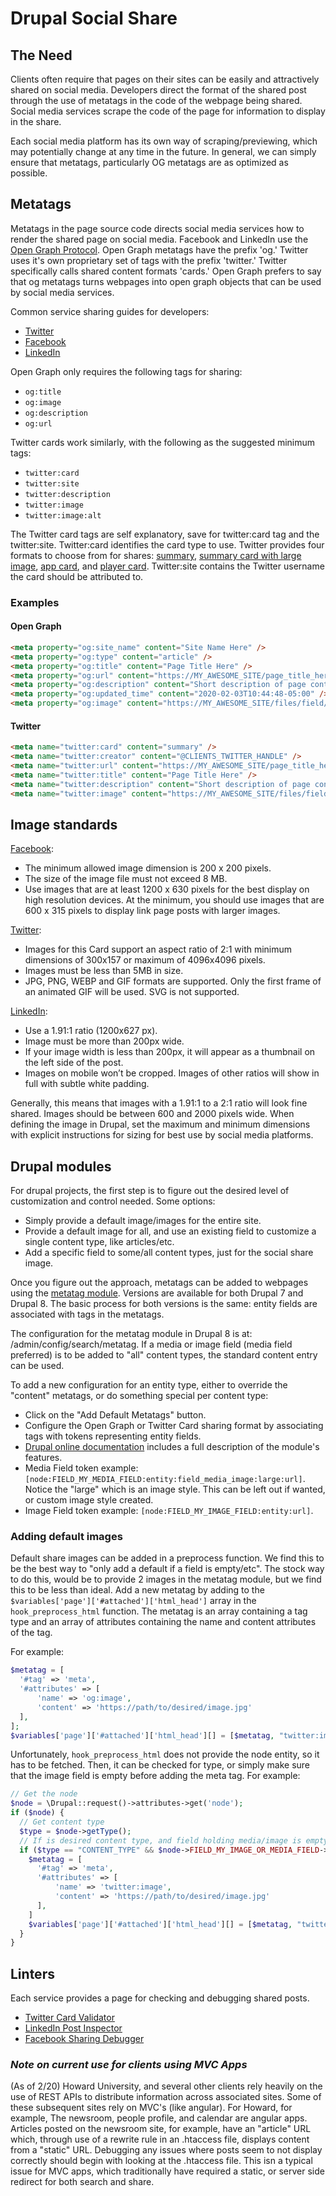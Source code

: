 # Drupal Social Share

## The Need

Clients often require that pages on their sites can be easily and attractively shared on social media. Developers direct the format of the shared post through the use of metatags in the code of the webpage being shared. Social media services scrape the code of the page for information to display in the share.

Each social media platform has its own way of scraping/previewing, which may potentially change at any time in the future. In general, we can simply ensure that metatags, particularly OG metatags are as optimized as possible.

## Metatags

Metatags in the page source code directs social media services how to render the shared page on social media. Facebook and LinkedIn use the [Open Graph Protocol](https://ogp.me/). Open Graph metatags have the prefix 'og.' Twitter uses it's own proprietary set of tags with the prefix 'twitter.' Twitter specifically calls shared content formats 'cards.' Open Graph prefers to say that og metatags turns webpages into open graph objects that can be used by social media services.

Common service sharing guides for developers:

- [Twitter](https://developer.twitter.com/en/docs/tweets/optimize-with-cards/overview/abouts-cards)
- [Facebook](https://developers.facebook.com/docs/sharing/webmasters/)
- [LinkedIn](https://www.linkedin.com/help/linkedin/answer/46687/making-your-website-shareable-on-linkedin?lang=en)

Open Graph only requires the following tags for sharing:

- `og:title`
- `og:image`
- `og:description`
- `og:url`

Twitter cards work similarly, with the following as the suggested minimum tags:

- `twitter:card`
- `twitter:site`
- `twitter:description`
- `twitter:image`
- `twitter:image:alt`

The Twitter card tags are self explanatory, save for twitter:card tag and the twitter:site. Twitter:card identifies the card type to use. Twitter provides four formats to choose from for shares: [summary](https://developer.twitter.com/en/docs/tweets/optimize-with-cards/overview/summary), [summary card with large image](https://developer.twitter.com/en/docs/tweets/optimize-with-cards/overview/summary-card-with-large-image), [app card](https://developer.twitter.com/en/docs/tweets/optimize-with-cards/overview/app-card), and [player card](https://developer.twitter.com/en/docs/tweets/optimize-with-cards/overview/player-card). Twitter:site contains the Twitter username the card should be attributed to.

### Examples

#### Open Graph

```html
<meta property="og:site_name" content="Site Name Here" />
<meta property="og:type" content="article" />
<meta property="og:title" content="Page Title Here" />
<meta property="og:url" content="https://MY_AWESOME_SITE/page_title_here" />
<meta property="og:description" content="Short description of page content goes here." />
<meta property="og:updated_time" content="2020-02-03T10:44:48-05:00" />
<meta property="og:image" content="https://MY_AWESOME_SITE/files/field/image/SOCIAL_IMAGE.jpg" />
```

#### Twitter

```html
<meta name="twitter:card" content="summary" />
<meta name="twitter:creator" content="@CLIENTS_TWITTER_HANDLE" />
<meta name="twitter:url" content="https://MY_AWESOME_SITE/page_title_here" />
<meta name="twitter:title" content="Page Title Here" />
<meta name="twitter:description" content="Short description of page content goes here." />
<meta name="twitter:image" content="https://MY_AWESOME_SITE/files/field/image/SOCIAL_IMAGE.jpg" />
```

## Image standards

[Facebook](https://developers.facebook.com/docs/sharing/webmasters/images/):

- The minimum allowed image dimension is 200 x 200 pixels.
- The size of the image file must not exceed 8 MB.
- Use images that are at least 1200 x 630 pixels for the best display on high resolution devices. At the minimum, you should use images that are 600 x 315 pixels to display link page posts with larger images.

[Twitter](https://developer.twitter.com/en/docs/tweets/optimize-with-cards/overview/summary-card-with-large-image):

- Images for this Card support an aspect ratio of 2:1 with minimum dimensions of 300x157 or maximum of 4096x4096 pixels.
- Images must be less than 5MB in size.
- JPG, PNG, WEBP and GIF formats are supported. Only the first frame of an animated GIF will be used. SVG is not supported.

[LinkedIn](https://www.linkedin.com/help/linkedin/answer/70781/image-specifications-for-your-linkedin-pages-and-career-pages?lang=en):

- Use a 1.91:1 ratio (1200x627 px).
- Image must be more than 200px wide.
- If your image width is less than 200px, it will appear as a thumbnail on the left side of the post.
- Images on mobile won’t be cropped. Images of other ratios will show in full with subtle white padding.

Generally, this means that images with a 1.91:1 to a 2:1 ratio will look fine shared. Images should be between 600 and 2000 pixels wide. When defining the image in Drupal, set the maximum and minimum dimensions with explicit instructions for sizing for best use by social media platforms.

## Drupal modules

For drupal projects, the first step is to figure out the desired level of customization and control needed. Some options:

- Simply provide a default image/images for the entire site.
- Provide a default image for all, and use an existing field to customize a single content type, like articles/etc.
- Add a specific field to some/all content types, just for the social share image.

Once you figure out the approach, metatags can be added to webpages using the [metatag module](https://www.drupal.org/project/metatag). Versions are available for both Drupal 7 and Drupal 8. The basic process for both versions is the same: entity fields are associated with tags in the metatags.

The configuration for the metatag module in Drupal 8 is at: /admin/config/search/metatag. If a media or image field (media field preferred) is to be added to "all" content types, the standard content entry can be used.

To add a new configuration for an entity type, either to override the "content" metatags, or do something special per content type:

- Click on the "Add Default Metatags" button.
- Configure the Open Graph or Twitter Card sharing format by associating tags with tokens representing entity fields.
- [Drupal online documentation](https://www.drupal.org/docs/8/modules/metatag/features-of-metatag-for-drupal-8) includes a full description of the module's features.
- Media Field token example: `[node:FIELD_MY_MEDIA_FIELD:entity:field_media_image:large:url]`. Notice the "large" which is an image style. This can be left out if wanted, or custom image style created.
- Image Field token example: `[node:FIELD_MY_IMAGE_FIELD:entity:url]`.

### Adding default images

Default share images can be added in a preprocess function. We find this to be the best way to "only add a default if a field is empty/etc". The stock way to do this, would be to provide 2 images in the metatag module, but we find this to be less than ideal. Add a new metatag by adding to the `$variables['page']['#attached']['html_head']` array in the `hook_preprocess_html` function. The metatag is an array containing a tag type and an array of attributes containing the name and content attributes of the tag.

For example:

```php
$metatag = [
  '#tag' => 'meta',
  '#attributes' => [
      'name' => 'og:image',
      'content' => 'https://path/to/desired/image.jpg'
  ],
];
$variables['page']['#attached']['html_head'][] = [$metatag, "twitter:image"];
```

Unfortunately, `hook_preprocess_html` does not provide the node entity, so it has to be fetched. Then, it can be checked for type, or simply make sure that the image field is empty before adding the meta tag. For example:

```php
// Get the node
$node = \Drupal::request()->attributes->get('node');
if ($node) {
  // Get content type
  $type = $node->getType();
  // If is desired content type, and field holding media/image is empty
  if ($type == "CONTENT_TYPE" && $node->FIELD_MY_IMAGE_OR_MEDIA_FIELD->isEmpty()) {
    $metatag = [
      '#tag' => 'meta',
      '#attributes' => [
          'name' => 'twitter:image',
          'content' => 'https://path/to/desired/image.jpg'
      ],
    ]
    $variables['page']['#attached']['html_head'][] = [$metatag, "twitter:image"];
  }
}
```

## Linters

Each service provides a page for checking and debugging shared posts.

- [Twitter Card Validator](https://cards-dev.twitter.com/validator)
- [LinkedIn Post Inspector](https://www.linkedin.com/post-inspector/)
- [Facebook Sharing Debugger](https://developers.facebook.com/tools/debug/)

### _Note on current use for clients using MVC Apps_

(As of 2/20) Howard University, and several other clients rely heavily on the use of REST APIs to distribute information across associated sites. Some of these subsequent sites rely on MVC's (like angular). For Howard, for example, The newsroom, people profile, and calendar are angular apps. Articles posted on the newsroom site, for example, have an "article" URL which, through use of a rewrite rule in an .htaccess file, displays content from a "static" URL. Debugging any issues where posts seem to not display correctly should begin with looking at the .htaccess file. This isn a typical issue for MVC apps, which traditionally have required a static, or server side redirect for both search and share.
